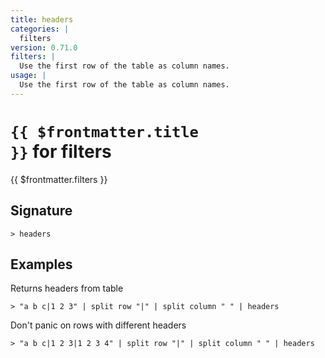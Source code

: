 ```yaml
---
title: headers
categories: |
  filters
version: 0.71.0
filters: |
  Use the first row of the table as column names.
usage: |
  Use the first row of the table as column names.
---
```


# <code>{{ $frontmatter.title }}</code> for filters

<div class='command-title'>{{ $frontmatter.filters }}</div>

## Signature

```> headers ```

## Examples

Returns headers from table
```shell
> "a b c|1 2 3" | split row "|" | split column " " | headers
```

Don't panic on rows with different headers
```shell
> "a b c|1 2 3|1 2 3 4" | split row "|" | split column " " | headers
```
